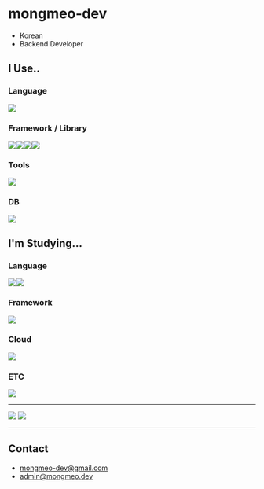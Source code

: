 # mongmeo-dev

* Korean
* Backend Developer

## I Use..

### Language

<img src="https://img.shields.io/badge/JAVA-007396?style=for-the-badge&logo=Java&logoColor=white">

### Framework / Library

<img src="https://img.shields.io/badge/Spring Framework-6DB33F?style=for-the-badge&logo=spring&logoColor=white"><img src="https://img.shields.io/badge/Spring Boot-6DB33F?style=for-the-badge&logo=spring boot&logoColor=white"><img src="https://img.shields.io/badge/Spring Security-6DB33F?style=for-the-badge&logo=spring security&logoColor=white"><img src="https://img.shields.io/badge/Hibernate-59666C?style=for-the-badge&logo=Hibernate&logoColor=white">

### Tools

<img src="https://img.shields.io/badge/IntelliJ IDEA-000000?style=for-the-badge&logo=intellij idea&logoColor=white">

### DB

<img src="https://img.shields.io/badge/MySQL-4479A1?style=for-the-badge&logo=mysql&logoColor=white">

## I'm Studying...

### Language

<img src="https://img.shields.io/badge/Kotlin-7f52ff?style=for-the-badge&logo=kotlin&logoColor=white"><img src="https://img.shields.io/badge/Dart-0175C2?style=for-the-badge&logo=Dart&logoColor=white">

### Framework

<img src="https://img.shields.io/badge/Flutter-02569B?style=for-the-badge&logo=Flutter&logoColor=white">



### Cloud

<img src="https://img.shields.io/badge/AWS-232F3E?style=for-the-badge&logo=amazon AWS&logoColor=white">

### ETC

<img src="https://img.shields.io/badge/Apache Kafka-231F26?style=for-the-badge&logo=Apache Kafka&logoColor=white">

---

<img src="https://github-readme-stats.vercel.app/api/top-langs/?username=mongmeo-dev"/> <img src="https://github-readme-stats.vercel.app/api?username=mongmeo-dev"/>



---

## Contact

* mongmeo-dev@gmail.com
* admin@mongmeo.dev
